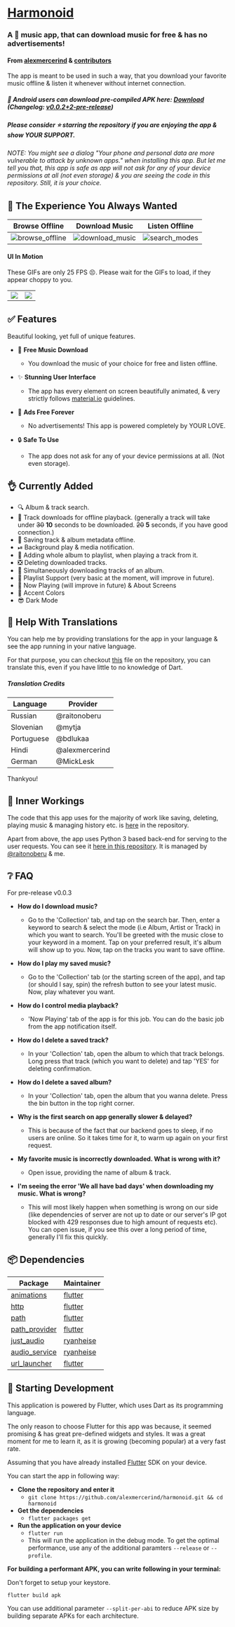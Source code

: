 # [Harmonoid](https://github.com/alexmercerind/harmonoid/)

### A 🎵 music app, that can download music for free & has no advertisements!
#### From [alexmercerind](https://github.com/alexmercerind) & [contributors](https://github.com/alexmercerind/harmonoid/graphs/contributors)
The app is meant to be used in such a way, that you download your favorite music offline & listen it whenever without internet connection.

##### 💾 Android users can download pre-compiled APK here: [Download](https://github.com/alexmercerind/harmonoid/releases/download/v0.0.2%2B2/harmonoid-v0.0.2+2-pre-release.apk) (Changelog: [v0.0.2+2-pre-release](https://github.com/alexmercerind/harmonoid/releases/tag/v0.0.2%2B2))
##### Please consider ⭐ starring the repository if you are enjoying the app & show YOUR SUPPORT.
###### NOTE: You might see a dialog "Your phone and personal data are more vulnerable to attack by unknown apps." when installing this app. But let me tell you that, this app is safe as app will not ask for any of your device permissions at all (not even storage) & you are seeing the code in this repository. Still, it is your choice.


## 💎 The Experience You Always Wanted

|Browse Offline|Download Music|Listen Offline|
|-|-|-|
|![browse_offline](https://github.com/alexmercerind/harmonoid/blob/master/README%20Assets/browse_offline.jpg)|![download_music](https://github.com/alexmercerind/harmonoid/blob/master/README%20Assets/download_music.jpg)|![search_modes](https://github.com/alexmercerind/harmonoid/blob/master/README%20Assets/now_playing_demo.jpg)|

#### UI In Motion

These GIFs are only 25 FPS 😣. Please wait for the GIFs to load, if they appear choppy to you.

|||
|-|-|
|![](https://github.com/alexmercerind/harmonoid/blob/master/README%20Assets/album_demo.gif) |![](https://github.com/alexmercerind/harmonoid/blob/master/README%20Assets/ui_demo.gif)|


## ✅ Features


 Beautiful looking, yet full of unique features.

- 💾 __Free Music Download__
  - You download the music of your choice for free and listen offline.

- ✨ __Stunning User Interface__
  - The app has every element on screen beautifully animated, & very strictly follows [material.io](https://material.io) guidelines. 

- 💝 __Ads Free Forever__
  - No advertisements! This app is powered completely by YOUR LOVE.
  
- 🔒 __Safe To Use__
  - The app does not ask for any of your device permissions at all. (Not even storage).


## 👌 Currently Added

- 🔍 Album & track search.
- 💾 Track downloads for offline playback. (generally a track will take under ~~30~~ **10** seconds to be downloaded. ~~20~~ **5** seconds, if you have good connection.)
- 🧷 Saving track & album metadata offline.
- ⏯ Background play & media notification.
- 📃 Adding whole album to playlist, when playing a track from it.
- ❎ Deleting downloaded tracks.
- 📁 Simultaneously downloading tracks of an album.
- 📃 Playlist Support (very basic at the moment, will improve in future).
- 🎵 Now Playing (will improve in future) &  About Screens
- 🌈 Accent Colors 
- 😎 Dark Mode

## 🎉 Help With Translations

You can help me by providing translations for the app in your language & see the app running in your native language.

For that purpose, you can checkout [this](https://github.com/alexmercerind/harmonoid/blob/master/lib/scripts/globalsupdater.dart) file on the repository, you can translate this, even if you have little to no knowledge of Dart.

##### Translation Credits

|Language       |Provider       |
|---------------|---------------|
|Russian        |@raitonoberu   |
|Slovenian      |@mytja         |
|Portuguese     |@bdlukaa       |
|Hindi          |@alexmercerind |
|German         |@MickLesk      |

Thankyou!


## 📖 Inner Workings

The code that this app uses for the majority of work like saving, deleting, playing music & managing history etc. is [here](https://github.com/alexmercerind/harmonoid/tree/master/lib/scripts) in the repository.

Apart from above, the app uses Python 3 based back-end for serving to the user requests. You can see it [here in this repository](https://github.com/raitonoberu/harmonoid-service). It is managed by [@raitonoberu](https://github.com/raitonoberu) & me.


## ❔ FAQ

For pre-release v0.0.3

- __How do I download music?__
  - Go to the 'Collection' tab, and tap on the search bar. Then, enter a keyword to search & select the mode (i.e Album, Artist or Track) in which you want to search. You'll be greeted with the music close to your keyword in a moment. Tap on your preferred result, it's album will show up to you. Now, tap on the tracks you want to save offline.

- __How do I play my saved music?__
  - Go to the 'Collection' tab (or the starting screen of the app), and tap (or should I say, spin) the refresh button to see your latest music. Now, play whatever you want.
  
- __How do I control media playback?__
  - 'Now Playing' tab of the app is for this job. You can do the basic job from the app notification itself.

- __How do I delete a saved track?__
  - In your 'Collection' tab, open the album to which that track belongs. Long press that track (which you want to delete) and tap 'YES' for deleting confirmation.

- __How do I delete a saved album?__
  - In your 'Collection' tab, open the album that you wanna delete. Press the bin button in the top right corner.
  
- __Why is the first search on app generally slower & delayed?__
  - This is because of the fact that our backend goes to sleep, if no users are online. So it takes time for it, to warm up again on your first request.
  
- __My favorite music is incorrectly downloaded. What is wrong with it?__
  - Open issue, providing the name of album & track.
  
- __I'm seeing the error 'We all have bad days' when downloading my music. What is wrong?__
  - This will most likely happen when something is wrong on our side (like dependencies of server are not up to date or our server's IP got blocked with 429 responses due to high amount of requests etc). You can open issue, if you see this over a long period of time, generally I'll fix this quickly.


## 📦 Dependencies

|Package                                                        |Maintainer                               |
|---------------------------------------------------------------|-----------------------------------------|
|[animations](https://pub.dev/packages/animations)              |[flutter](https://github.com/flutter)    |
|[http](https://pub.dev/packages/http)                          |[flutter](https://github.com/flutter)    |
|[path](https://pub.dev/packages/path)                          |[flutter](https://github.com/flutter)    |
|[path_provider](https://pub.dev/packages/path_provider)        |[flutter](https://github.com/flutter)    |
|[just_audio](https://github.com/ryanheise/just_audio)          |[ryanheise](https://github.com/ryanheise)|
|[audio_service](https://github.com/ryanheise/audio_service)    |[ryanheise](https://github.com/ryanheise)|
|[url_launcher](https://pub.dev/packages/url_launcher)          |[flutter](https://github.com/flutter)    |


## 🔧 Starting Development

This application is powered by Flutter, which uses Dart as its programming language.

The only reason to choose Flutter for this app was because, it seemed promising & has great pre-defined widgets and styles. It was a great moment for me to learn it, as it is growing (becoming popular) at a very fast rate. 

Assuming that you have already installed [Flutter](https://flutter.dev) SDK on your device.

You can start the app in following way:

- **Clone the repository and enter it**
  - ```git clone https://github.com/alexmercerind/harmonoid.git && cd harmonoid```
- **Get the dependencies**
  - ```flutter packages get```
- **Run the application on your device**
  - ```flutter run```
  - This will run the application in the debug mode. To get the optimal performance, use any of the additional paramters ```--release``` or ```--profile```.

**For building a performant APK, you can write following in your terminal:**

Don't forget to setup your keystore.

```
flutter build apk
```

You can use additional parameter ```--split-per-abi``` to reduce APK size by building separate APKs for each architecture.
